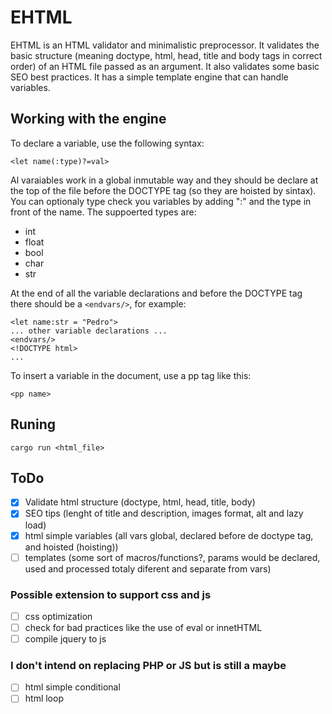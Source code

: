 # EHTML

EHTML is an HTML validator and minimalistic preprocessor. It validates the basic structure (meaning doctype, html, head, title and body tags in correct order) of an HTML file passed as an argument.
It also validates some basic SEO best practices.
It has a simple template engine that can handle variables.

## Working with the engine

To declare a variable, use the following syntax: 

`<let name(:type)?=val>`

Al varaiables work in a global inmutable way and they should be declare at the top of the file before the DOCTYPE tag (so they are hoisted by sintax).
You can optionaly type check you variables by adding ":" and the type in front of the name.
The suppoerted types are:
- int
- float
- bool
- char
- str

At the end of all the variable declarations and before the DOCTYPE tag there should be a `<endvars/>`, for example:

```
<let name:str = "Pedro">
... other variable declarations ...
<endvars/>
<!DOCTYPE html>
...
```

To insert a variable in the document, use a pp tag like this:

`<pp name>`

## Runing

`cargo run <html_file>`

## ToDo
- [x] Validate html structure (doctype, html, head, title, body) 
- [x] SEO tips (lenght of title and description, images format, alt and lazy load)
- [x] html simple variables (all vars global, declared before de doctype tag, and hoisted (hoisting))
- [ ] templates (some sort of macros/functions?, params would be declared, used and processed totaly diferent and separate from vars)
### Possible extension to support css and js
- [ ] css optimization
- [ ] check for bad practices like the use of eval or innetHTML
- [ ] compile jquery to js
### I don't intend on replacing PHP or JS but is still a maybe
- [ ] html simple conditional
- [ ] html loop
